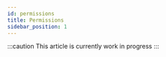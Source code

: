 ```yaml
---
id: permissions
title: Permissions
sidebar_position: 1
---
```


:::caution
This article is currently work in progress
:::